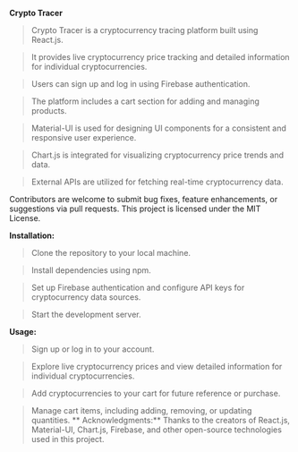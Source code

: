 **Crypto Tracer**
> Crypto Tracer is a cryptocurrency tracing platform built using React.js.

> It provides live cryptocurrency price tracking and detailed information for individual cryptocurrencies.

> Users can sign up and log in using Firebase authentication.

> The platform includes a cart section for adding and managing products.

> Material-UI is used for designing UI components for a consistent and responsive user experience.

> Chart.js is integrated for visualizing cryptocurrency price trends and data.

>External APIs are utilized for fetching real-time cryptocurrency data.

Contributors are welcome to submit bug fixes, feature enhancements, or suggestions via pull requests.
This project is licensed under the MIT License.

**Installation:**
>  Clone the repository to your local machine.

> Install dependencies using npm.

> Set up Firebase authentication and configure API keys for cryptocurrency data sources.

> Start the development server.

**Usage:**
> Sign up or log in to your account.

> Explore live cryptocurrency prices and view detailed information for individual cryptocurrencies.

> Add cryptocurrencies to your cart for future reference or purchase.

> Manage cart items, including adding, removing, or updating quantities.
**
Acknowledgments:**
Thanks to the creators of React.js, Material-UI, Chart.js, Firebase, and other open-source technologies used in this project.

